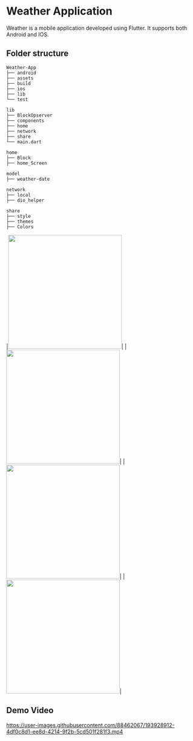 # Weather Application
Weather is a mobile application developed using Flutter. It supports both Android and IOS.

## Folder structure

```
Weather-App
├── android
├── assets
├── build
├── ios
├── lib
└── test
```

```
lib
├── BlockOpserver
├── components
├── home
├── network
├── share
└── main.dart
```

```
home
├── Block
├── home_Screen
```

```
model
├── weather-date
```

```
network
├── local
├── dio_helper
```

```
share
├── style 
├── themes 
├── Colors
```


|<img src="https://user-images.githubusercontent.com/88462067/193930005-a31d9122-6b96-458b-aa96-05bae27382e2.jpg" width="300">|
|<img src="https://user-images.githubusercontent.com/88462067/193930265-913c0cff-5f15-4c20-a3a0-25997cfe1fae.jpg" width="300">|
|<img src="https://user-images.githubusercontent.com/88462067/193930273-351dcd1f-b125-4c50-bd46-4691bd433d60.jpg" width="300">|
|<img src="https://user-images.githubusercontent.com/88462067/193930278-63576b7e-c53b-45d4-9f25-77aa96928b1f.jpg" width="300">|

## Demo Video
https://user-images.githubusercontent.com/88462067/193928912-4df0c8d1-ee8d-4214-9f2b-5cd501f281f3.mp4
